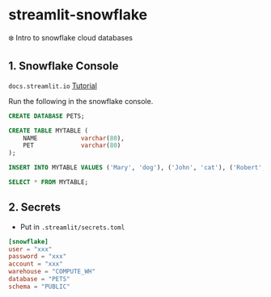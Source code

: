 # streamlit-snowflake
❄️ Intro to snowflake cloud databases

## 1. Snowflake Console
`docs.streamlit.io` [Tutorial](https://docs.streamlit.io/knowledge-base/tutorials/databases/snowflake#create-a-snowflake-database)

Run the following in the snowflake console.
```sql
CREATE DATABASE PETS;

CREATE TABLE MYTABLE (
    NAME            varchar(80),
    PET             varchar(80)
);

INSERT INTO MYTABLE VALUES ('Mary', 'dog'), ('John', 'cat'), ('Robert', 'bird');

SELECT * FROM MYTABLE;
```

## 2. Secrets
* Put in `.streamlit/secrets.toml`
```toml
[snowflake]
user = "xxx"
password = "xxx"
account = "xxx"
warehouse = "COMPUTE_WH"
database = "PETS"
schema = "PUBLIC"
```